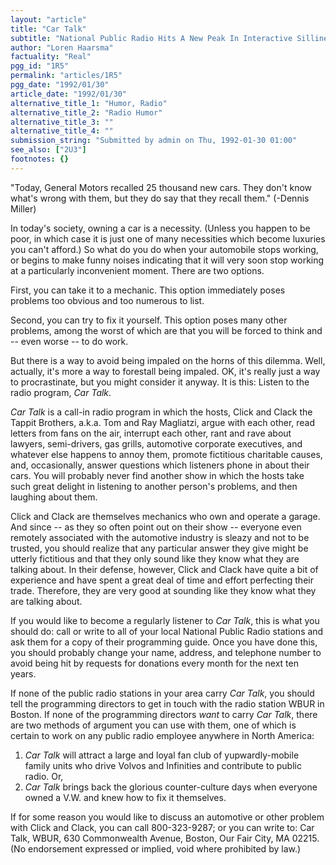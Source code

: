 ```yaml
---
layout: "article"
title: "Car Talk"
subtitle: "National Public Radio Hits A New Peak In Interactive Silliness"
author: "Loren Haarsma"
factuality: "Real"
pgg_id: "1R5"
permalink: "articles/1R5"
pgg_date: "1992/01/30"
article_date: "1992/01/30"
alternative_title_1: "Humor, Radio"
alternative_title_2: "Radio Humor"
alternative_title_3: ""
alternative_title_4: ""
submission_string: "Submitted by admin on Thu, 1992-01-30 01:00"
see_also: ["2U3"]
footnotes: {}
---
```

<div>
<p>"Today, General Motors recalled 25 thousand new cars. They don't know what's wrong with them, but they do say that they recall them." (-Dennis Miller)</p>
<p>In today's society, owning a car is a necessity. (Unless you happen to be poor, in which case it is just one of many necessities which become luxuries you can't afford.) So what do you do when your automobile stops working, or begins to make funny noises indicating that it will very soon stop working at a particularly inconvenient moment. There are two options.</p>
<p>First, you can take it to a mechanic. This option immediately poses problems too obvious and too numerous to list.</p>
<p>Second, you can try to fix it yourself. This option poses many other problems, among the worst of which are that you will be forced to think and -- even worse -- to do work.</p>
<p>But there is a way to avoid being impaled on the horns of this dilemma. Well, actually, it's more a way to forestall being impaled. OK, it's really just a way to procrastinate, but you might consider it anyway. It is this: Listen to the radio program, <em>Car Talk</em>.</p>
<p><em>Car Talk</em> is a call-in radio program in which the hosts, Click and Clack the Tappit Brothers, a.k.a. Tom and Ray Magliatzi, argue with each other, read letters from fans on the air, interrupt each other, rant and rave about lawyers, semi-drivers, gas grills, automotive corporate executives, and whatever else happens to annoy them, promote fictitious charitable causes, and, occasionally, answer questions which listeners phone in about their cars. You will probably never find another show in which the hosts take such great delight in listening to another person's problems, and then laughing about them.</p>
<p>Click and Clack are themselves mechanics who own and operate a garage. And since -- as they so often point out on their show -- everyone even remotely associated with the automotive industry is sleazy and not to be trusted, you should realize that any particular answer they give might be utterly fictitious and that they only sound like they know what they are talking about. In their defense, however, Click and Clack have quite a bit of experience and have spent a great deal of time and effort perfecting their trade. Therefore, they are very good at sounding like they know what they are talking about.</p>
<p>If you would like to become a regularly listener to <em>Car Talk</em>, this is what you should do: call or write to all of your local National Public Radio stations and ask them for a copy of their programming guide. Once you have done this, you should probably change your name, address, and telephone number to avoid being hit by requests for donations every month for the next ten years.</p>
<p>If none of the public radio stations in your area carry <em>Car Talk</em>, you should tell the programming directors to get in touch with the radio station WBUR in Boston. If none of the programming directors <em>want</em> to carry <em>Car Talk</em>, there are two methods of argument you can use with them, one of which is certain to work on any public radio employee anywhere in North America:</p>
<ol>
<li value="1">
<em>Car Talk</em> will attract a large and loyal fan club of yupwardly-mobile family units who drive Volvos and Infinities and contribute to public radio. Or,</li>
<li value="2">
<em>Car Talk</em> brings back the glorious counter-culture days when everyone owned a V.W. and knew how to fix it themselves.</li>
</ol>
<p>If for some reason you would like to discuss an automotive or other problem with Click and Clack, you can call 800-323-9287; or you can write to: Car Talk, WBUR, 630 Commonwealth Avenue, Boston, Our Fair City, MA 02215. (No endorsement expressed or implied, void where prohibited by law.)</p>
</div>
